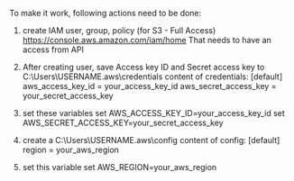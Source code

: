 To make it work, following actions need to be done:
1) create IAM user, group, policy (for S3 - Full Access)
https://console.aws.amazon.com/iam/home
That needs to have an access from API

2) After creating user,
save Access key ID and Secret access key
to C:\Users\USERNAME\.aws\credentials
content of credentials:
[default]
aws_access_key_id = your_access_key_id
aws_secret_access_key = your_secret_access_key
3) set these variables
set AWS_ACCESS_KEY_ID=your_access_key_id
set AWS_SECRET_ACCESS_KEY=your_secret_access_key

4) create a C:\Users\USERNAME\.aws\config
content of config:
[default]
region = your_aws_region
5) set this variable
set AWS_REGION=your_aws_region